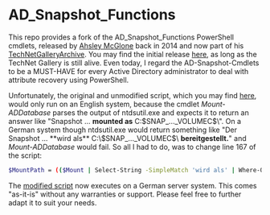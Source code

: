 # AD_Snapshot_Functions
This repo provides a fork of the AD_Snapshot_Functions PowerShell cmdlets, released by [Ahsley McGlone](https://github.com/GoateePFE) back in 2014 and now part of his [TechNetGalleryArchive](https://github.com/GoateePFE/TechNetGalleryArchive). You may find the initial release [here](https://gallery.technet.microsoft.com/Active-Directory-Attribute-0f815689), as long as the TechNet Gallery is still alive. Even today, I regard the AD-Snapshot-Cmdlets to be a MUST-HAVE for every Active Directory administrator to deal with attribute recovery using PowerShell.

Unfortunately, the original and unmodified script, which you may find [here](https://github.com/cknermann/AD_Snapshot_Functions/blob/master/en-us/AD_Snapshot_Functions.ps1), would only run on an English system, because the cmdlet *Mount-ADDatabase* parses the output of ntdsutil.exe and expects it to return an answer like "Snapshot ... **mounted as** C:\$SNAP_...\_VOLUMEC$\". On a German system though ntdsutil.exe would return something like "Der Snapshot ... **wird als** C:\$SNAP_..._VOLUMEC$\ **bereitgestellt.**" and *Mount-ADDatabase* would fail. So all I had to do, was to change line 167 of the script:

```sh
$MountPath = (($Mount | Select-String -SimpleMatch 'wird als' | Where-Object {$_ -like "*VOLUME$($DITPathDrive)$*"}) -split 'wird als')[-1].Trim().TrimEnd(" bereitgestellt.")
```

The [modified script](https://github.com/cknermann/AD_Snapshot_Functions/blob/master/de-de/AD_Snapshot_Functions.ps1) now executes on a German server system. This comes "as-it-is" without any warranties or support. Please feel free to further adapt it to suit your needs.